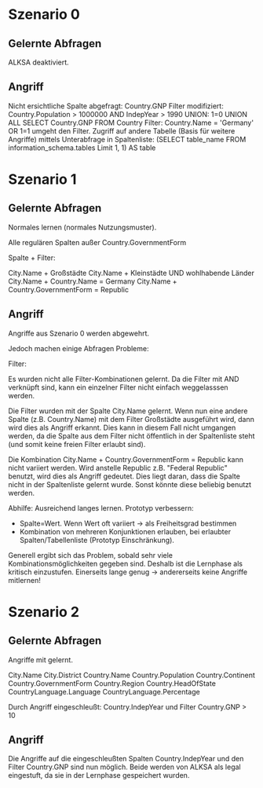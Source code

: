 # Szenario 0

## Gelernte Abfragen

ALKSA deaktiviert.

## Angriff

Nicht ersichtliche Spalte abgefragt: Country.GNP
Filter modifiziert: Country.Population > 1000000 AND IndepYear > 1990
UNION: 	1=0 UNION ALL SELECT Country.GNP FROM Country
Filter: Country.Name = 'Germany' OR 1=1  umgeht den Filter.
Zugriff auf andere Tabelle (Basis für weitere Angriffe) mittels Unterabfrage in Spaltenliste: (SELECT table_name FROM information_schema.tables Limit 1, 1) AS table


# Szenario 1

## Gelernte Abfragen

Normales lernen (normales Nutzungsmuster).

Alle regulären Spalten außer Country.GovernmentForm

Spalte + Filter: 

City.Name + Großstädte
City.Name + Kleinstädte UND wohlhabende Länder
City.Name + Country.Name = Germany
City.Name + Country.GovernmentForm = Republic

## Angriff

Angriffe aus Szenario 0 werden abgewehrt.

Jedoch machen einige Abfragen Probleme:

Filter: 

Es wurden nicht alle Filter-Kombinationen gelernt. Da die Filter mit AND verknüpft sind, kann ein einzelner Filter nicht einfach weggelasssen werden.

Die Filter wurden mit der Spalte City.Name gelernt. Wenn nun eine andere Spalte (z.B. Country.Name) mit dem Filter Großstädte ausgeführt wird, dann wird dies als Angriff erkannt. Dies kann in diesem Fall nicht umgangen werden, da die Spalte aus dem Filter nicht öffentlich in der Spaltenliste steht (und somit keine freien Filter erlaubt sind). 

Die Kombination City.Name + Country.GovernmentForm = Republic kann nicht variiert werden. Wird anstelle Republic z.B. "Federal Republic" benutzt, wird dies als Angriff gedeutet. Dies liegt daran, dass die Spalte nicht in der Spaltenliste gelernt wurde. Sonst könnte diese beliebig benutzt werden. 

Abhilfe: Ausreichend langes lernen. Prototyp verbessern: 
- Spalte=Wert. Wenn Wert oft variiert -> als Freiheitsgrad bestimmen
- Kombination von mehreren Konjunktionen erlauben, bei erlaubter Spalten/Tabellenliste (Prototyp Einschränkung).

Generell ergibt sich das Problem, sobald sehr viele Kombinationsmöglichkeiten gegeben sind. Deshalb ist die Lernphase als kritisch einzustufen. Einerseits lange genug -> andererseits keine Angriffe mitlernen!




# Szenario 2

## Gelernte Abfragen

Angriffe mit gelernt.

City.Name
City.District
Country.Name
Country.Population
Country.Continent
Country.GovernmentForm
Country.Region
Country.HeadOfState
CountryLanguage.Language
CountryLanguage.Percentage

Durch Angriff eingeschleußt: Country.IndepYear und Filter Country.GNP > 10

## Angriff

Die Angriffe auf die eingeschleußten Spalten Country.IndepYear und den Filter Country.GNP sind nun möglich.
Beide werden von ALKSA als legal eingestuft, da sie in der Lernphase gespeichert wurden.

